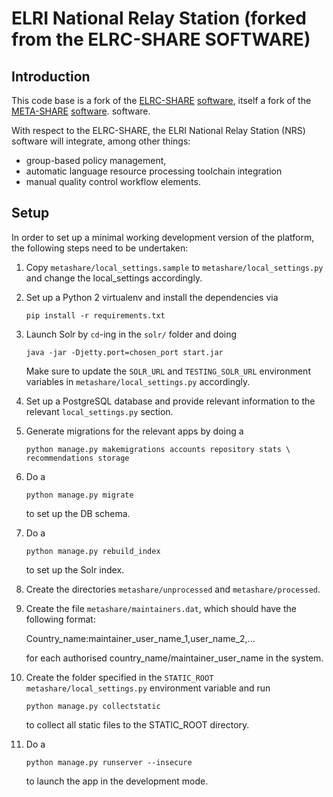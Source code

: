 ELRI National Relay Station (forked from the ELRC-SHARE SOFTWARE)
=================================================================

Introduction
------------

This code base is a fork of the [ELRC-SHARE](http://elrc-share.eu)
[software](https://github.com/MiltosD/ELRC2), itself a fork of the
[META-SHARE](http://www.meta-share.org/)
[software](https://github.com/metashare/META-SHARE).
software.


With respect to the ELRC-SHARE, the ELRI National Relay Station (NRS) software
will integrate, among other things:

- group-based policy management,
- automatic language resource processing toolchain integration
- manual quality control workflow elements.

Setup
-----

In order to set up a minimal working development version of the platform, the
following steps need to be undertaken:

01. Copy `metashare/local_settings.sample` to `metashare/local_settings.py` and
    change the local_settings accordingly.

02. Set up a Python 2 virtualenv and install the dependencies via

        pip install -r requirements.txt

03. Launch Solr by `cd`-ing in the `solr/` folder and doing

        java -jar -Djetty.port=chosen_port start.jar
    
    Make sure to update the `SOLR_URL` and `TESTING_SOLR_URL` environment
    variables in `metashare/local_settings.py` accordingly.

04. Set up a PostgreSQL database and provide relevant information to the
    relevant `local_settings.py` section.

05. Generate migrations for the relevant apps by doing a
  
        python manage.py makemigrations accounts repository stats \
        recommendations storage

05. Do a

        python manage.py migrate

    to set up the DB schema.

06. Do a

        python manage.py rebuild_index

    to set up the Solr index.

07. Create the directories `metashare/unprocessed` and `metashare/processed`.

08. Create the file `metashare/maintainers.dat`, which should have the following
    format:
    
    Country_name:maintainer_user_name_1,user_name_2,...
  
    for each authorised country_name/maintainer_user_name in the system.

09. Create the folder specified in the `STATIC_ROOT` `metashare/local_settings.py`
    environment variable and run

        python manage.py collectstatic
    
    to collect all static files to the STATIC_ROOT directory.

10. Do a

        python manage.py runserver --insecure
    
    to launch the app in the development mode.
